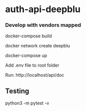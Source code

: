 # auth-api-deepblu

### Develop with vendors mapped
docker-compose build

docker network create deepblu

docker-compose up

Add .env file to root folder

Run: http://localhost/api/doc

## Testing
python3 -m pytest -v

